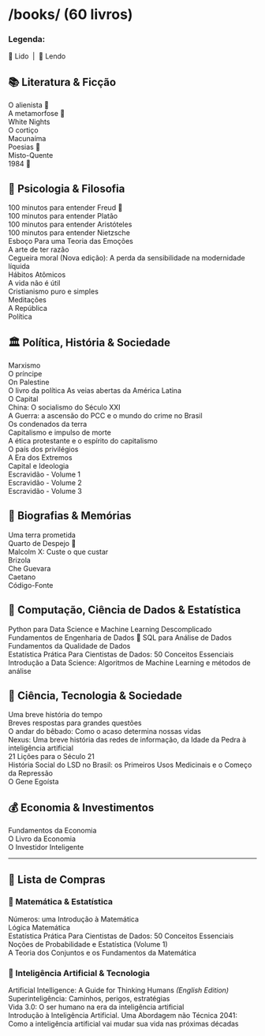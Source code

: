 # /books/ (60 livros)

### Legenda:  
📕 Lido  |  📖 Lendo  

## 📚 Literatura & Ficção  
O alienista 📕  
A metamorfose 📕  
White Nights  
O cortiço  
Macunaíma  
Poesias 📖  
Misto-Quente  
1984  📖

## 🧠 Psicologia & Filosofia  
100 minutos para entender Freud 📕  
100 minutos para entender Platão  
100 minutos para entender Aristóteles  
100 minutos para entender Nietzsche  
Esboço Para uma Teoria das Emoções  
A arte de ter razão  
Cegueira moral (Nova edição): A perda da sensibilidade na modernidade líquida  
Hábitos Atômicos  
A vida não é útil  
Cristianismo puro e simples  
Meditações  
A República  
Política  

## 🏛️ Política, História & Sociedade  
Marxismo   
O príncipe  
On Palestine  
O livro da política 
As veias abertas da América Latina  
O Capital  
China: O socialismo do Século XXI  
A Guerra: a ascensão do PCC e o mundo do crime no Brasil  
Os condenados da terra  
Capitalismo e impulso de morte  
A ética protestante e o espírito do capitalismo  
O país dos privilégios  
A Era dos Extremos  
Capital e Ideologia  
Escravidão - Volume 1  
Escravidão - Volume 2  
Escravidão - Volume 3  

## 👤 Biografias & Memórias  
Uma terra prometida  
Quarto de Despejo 📕  
Malcolm X: Custe o que custar  
Brizola  
Che Guevara  
Caetano  
Código-Fonte

## 🧮 Computação, Ciência de Dados & Estatística  
Python para Data Science e Machine Learning Descomplicado
Fundamentos de Engenharia de Dados 📖
SQL para Análise de Dados  
Fundamentos da Qualidade de Dados  
Estatística Prática Para Cientistas de Dados: 50 Conceitos Essenciais  
Introdução a Data Science: Algoritmos de Machine Learning e métodos de análise  

## 🌌 Ciência, Tecnologia & Sociedade  
Uma breve história do tempo  
Breves respostas para grandes questões  
O andar do bêbado: Como o acaso determina nossas vidas  
Nexus: Uma breve história das redes de informação, da Idade da Pedra à inteligência artificial  
21 Lições para o Século 21  
História Social do LSD no Brasil: os Primeiros Usos Medicinais e o Começo da Repressão  
O Gene Egoísta
 

## 💰 Economia & Investimentos  
Fundamentos da Economia  
O Livro da Economia  
O Investidor Inteligente

---

## 🛒 Lista de Compras

### 📐 Matemática & Estatística  
Números: uma Introdução à Matemática  
Lógica Matemática  
Estatística Prática Para Cientistas de Dados: 50 Conceitos Essenciais  
Noções de Probabilidade e Estatística (Volume 1)  
A Teoria dos Conjuntos e os Fundamentos da Matemática  

### 🤖 Inteligência Artificial & Tecnologia  
Artificial Intelligence: A Guide for Thinking Humans *(English Edition)*  
Superinteligência: Caminhos, perigos, estratégias  
Vida 3.0: O ser humano na era da inteligência artificial  
Introdução à Inteligência Artificial. Uma Abordagem não Técnica
2041: Como a inteligência artificial vai mudar sua vida nas próximas décadas

